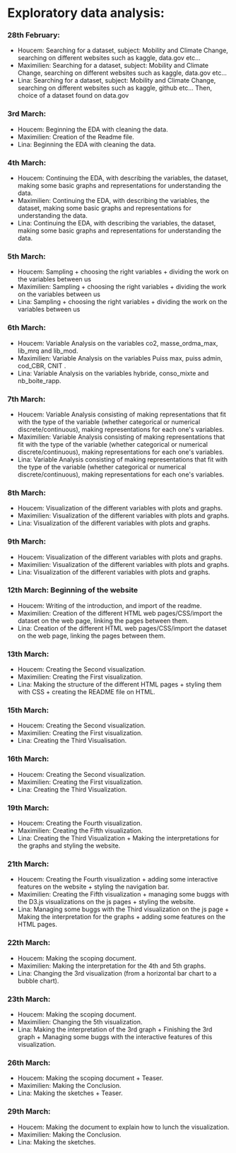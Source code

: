 # Exploratory data analysis:
 
### 28th February:
- Houcem: Searching for a dataset, subject: Mobility and Climate Change, searching on different websites such as kaggle, data.gov etc...
- Maximilien: Searching for a dataset, subject: Mobility and Climate Change, searching on different websites such as kaggle, data.gov etc...
- Lina: Searching for a dataset, subject: Mobility and Climate Change, searching on different websites such as kaggle, github etc...
Then, choice of a dataset found on data.gov
 
### 3rd March:
 
- Houcem: Beginning the EDA with cleaning the data.
- Maximilien: Creation of the Readme file.
- Lina: Beginning the EDA with cleaning the data.
 
### 4th March:
 
- Houcem: Continuing the EDA, with describing the variables, the dataset, making some basic graphs and representations for understanding the data.
- Maximilien: Continuing the EDA, with describing the variables, the dataset, making some basic graphs and representations for understanding the data.
- Lina: Continuing the EDA, with describing the variables, the dataset, making some basic graphs and representations for understanding the data.
 
### 5th March:
 
- Houcem: Sampling + choosing the right variables + dividing the work on the variables between us
- Maximilien: Sampling + choosing the right variables + dividing the work on the variables between us
- Lina: Sampling + choosing the right variables + dividing the work on the variables between us
 
### 6th March:
 
- Houcem: Variable Analysis on the variables co2, masse_ordma_max, lib_mrq and lib_mod.
- Maximilien: Variable Analysis on the variables Puiss max, puiss admin, cod_CBR, CNIT .
- Lina: Variable Analysis on the variables hybride, conso_mixte and nb_boite_rapp.
 
### 7th March:
 
- Houcem: Variable Analysis consisting of making representations that fit with the type of the variable (whether categorical or numerical discrete/continuous), making representations for each one's variables.
- Maximilien: Variable Analysis consisting of making representations that fit with the type of the variable (whether categorical or numerical discrete/continuous), making representations for each one's variables.
- Lina: Variable Analysis consisting of making representations that fit with the type of the variable (whether categorical or numerical discrete/continuous), making representations for each one's variables.
 
### 8th March:
 
- Houcem: Visualization of the different variables with plots and graphs.
- Maximilien: Visualization of the different variables with plots and graphs.
- Lina: Visualization of the different variables with plots and graphs.
 
### 9th March:
 
- Houcem: Visualization of the different variables with plots and graphs.
- Maximilien: Visualization of the different variables with plots and graphs.
- Lina: Visualization of the different variables with plots and graphs.
 
### 12th March: Beginning of the website
 
- Houcem: Writing of the introduction, and import of the readme.
- Maximilien: Creation of the different HTML web pages/CSS/import the dataset on the web page, linking the pages between them.
- Lina: Creation of the different HTML web pages/CSS/import the dataset on the web page, linking the pages between them.
 
### 13th March:
 
- Houcem: Creating the Second visualization.
- Maximilien: Creating the First visualization.
- Lina: Making the structure of the different HTML pages + styling them with CSS + creating the README file on HTML.
 
### 15th March:
 
- Houcem: Creating the Second visualization.
- Maximilien: Creating the First visualization.
- Lina: Creating the Third Visualisation.
 
### 16th March:
 
- Houcem: Creating the Second visualization.
- Maximilien: Creating the First visualization.
- Lina: Creating the Third Visualization.
 
### 19th March:
 
- Houcem: Creating the Fourth visualization.
- Maximilien: Creating the Fifth visualization.
- Lina: Creating the Third Visualization + Making the interpretations for the graphs and styling the website.
 
### 21th March:
 
- Houcem: Creating the Fourth visualization + adding some interactive features on the website + styling the navigation bar.
- Maximilien: Creating the Fifth visualization + managing some buggs with the D3.js visualizations on the js pages + styling the website.
- Lina: Managing some buggs with the Third visualization on the js page + Making the interpretation for the graphs + adding some features on the HTML pages.
 
### 22th March:
 
- Houcem: Making the scoping document.
- Maximilien: Making the interpretation for the 4th and 5th graphs.
- Lina: Changing the 3rd visualization (from a horizontal bar chart to a bubble chart).
 
### 23th March:
 
- Houcem: Making the scoping document.
- Maximilien: Changing the 5th visualization.
- Lina: Making the interpretation of the 3rd graph + Finishing the 3rd graph + Managing some buggs with the interactive features of this visualization.
 
### 26th March:
 
- Houcem: Making the scoping document + Teaser.
- Maximilien: Making the Conclusion.
- Lina: Making the sketches + Teaser.
 
### 29th March:
 
- Houcem: Making the document to explain how to lunch the visualization.
- Maximilien: Making the Conclusion.
- Lina: Making the sketches.
 
